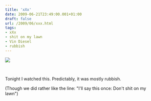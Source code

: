 ```yaml
---
title: 'xXx'
date: 2009-06-21T23:49:00.001+01:00
draft: false
url: /2009/06/xxx.html
tags: 
- xXx
- shit on my lawn
- Vin Diesel
- rubbish
---
```


![](/blogspot/AVvXsEguy84wDnbVvhDcIU-cZudMpOKKbuWDOmhTL1tqEx7CdZxsyV-J7D14HmVxaskQ-CA5eHttPHy9jTzqCJVGC6FUs9Hoe56YQNqfId5W_Uxt37Njb9upvIo3tQRm0VmseE-LpR8qMbKzkmU/s400/diesel-vin-xxx-teaser-4900247.jpg)

[  
](http://picasaweb.google.com/edsalkeld/FilmDiary?authkey=Gv1sRgCLOUlsuAhc7uIA&feat=embedwebsite)

Tonight I watched this. Predictably, it was mostly rubbish.  
  
(Though we did rather like the line: "I'll say this once: Don't shit on my lawn")